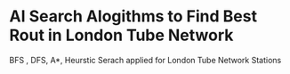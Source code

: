 # AI Search Alogithms to Find Best Rout in London Tube Network
BFS , DFS, A*, Heurstic Serach applied for London Tube Network Stations
